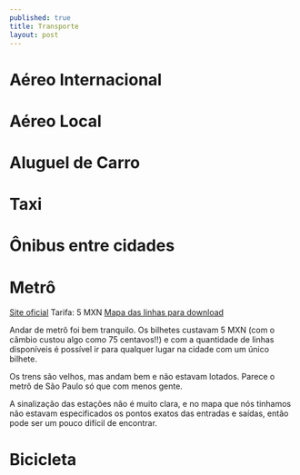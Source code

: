 ```yaml
---
published: true
title: Transporte
layout: post
---
```

# Aéreo Internacional

# Aéreo Local

# Aluguel de Carro

# Taxi

# Ônibus entre cidades

# Metrô

[Site oficial](http://www.metro.cdmx.gob.mx/red/index.html)
Tarifa: 5 MXN
[Mapa das linhas para download](http://www.metro.cdmx.gob.mx/imagenes/red/redinternet.pdf)

Andar de metrô foi bem tranquilo. Os bilhetes custavam 5 MXN (com o câmbio custou algo como 75 centavos!!) e com a quantidade de linhas disponíveis é possível ir para qualquer lugar na cidade com um único bilhete.

Os trens são velhos, mas andam bem e não estavam lotados. Parece o metrô de São Paulo só que com menos gente.

A sinalização das estações não é muito clara, e no mapa que nós tinhamos não estavam especificados os pontos exatos das entradas e saídas, então pode ser um pouco difícil de encontrar.

# Bicicleta

